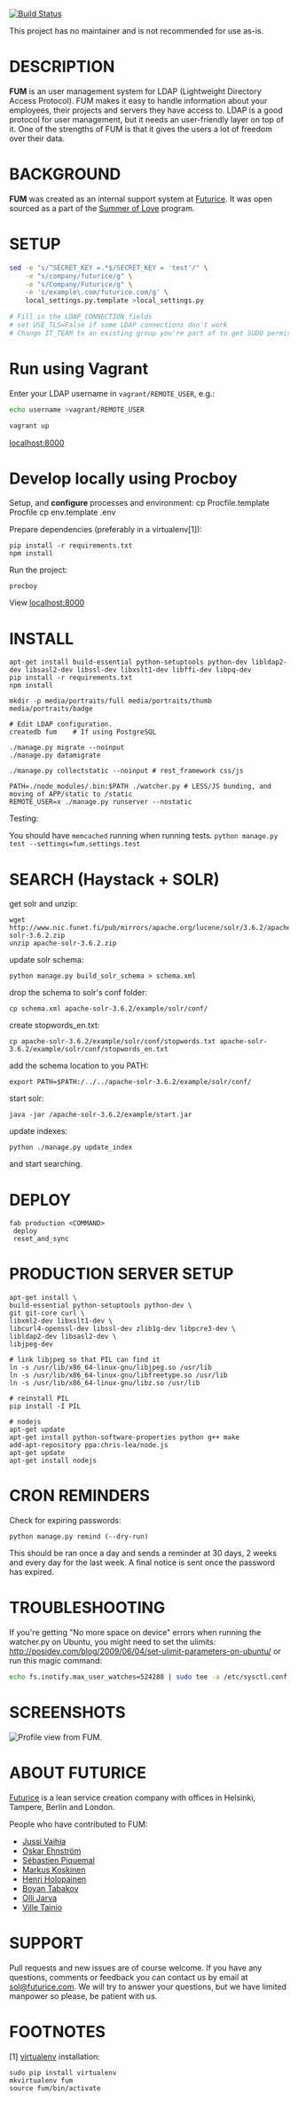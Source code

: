 [![Build Status](https://travis-ci.org/futurice/futurice-ldap-user-manager.svg?branch=master)](https://travis-ci.org/futurice/futurice-ldap-user-manager)

This project has no maintainer and is not recommended for use as-is.

DESCRIPTION
===========
**FUM** is an user management system for LDAP (Lightweight Directory Access Protocol). FUM makes it easy to handle information about your employees, their projects and servers they have access to. LDAP is a good protocol for user management, but it needs an user-friendly layer on top of it. One of the strengths of FUM is that it gives the users a lot of freedom over their data.

BACKGROUND
==========
**FUM** was created as an internal support system at [Futurice](http://www.futurice.com). It was open sourced as a part of the [Summer of Love](http://blog.futurice.com/summer-of-love-of-open-source) program.

SETUP
=====
```bash
sed -e "s/^SECRET_KEY =.*$/SECRET_KEY = 'test'/" \
    -e "s/company/futurice/g" \
    -e "s/Company/Futurice/g" \
    -e 's/example\.com/futurice.com/g' \
    local_settings.py.template >local_settings.py

# Fill in the LDAP_CONNECTION fields
# set USE_TLS=False if some LDAP connections don't work
# Change IT_TEAM to an existing group you're part of to get SUDO permission
```

Run using Vagrant
=================
Enter your LDAP username in `vagrant/REMOTE_USER`, e.g.:
```bash
echo username >vagrant/REMOTE_USER
```

```bash
vagrant up
```
[localhost:8000](http://localhost:8000)

Develop locally using Procboy
=============================

Setup, and **configure** processes and environment:
cp Procfile.template Procfile
cp env.template .env

Prepare dependencies (preferably in a virtualenv[1]):
```
pip install -r requirements.txt
npm install
```

Run the project:
```
procboy
```
View [localhost:8000](http://localhost:8000)


INSTALL
=======

```
apt-get install build-essential python-setuptools python-dev libldap2-dev libsasl2-dev libssl-dev libxslt1-dev libffi-dev libpq-dev
pip install -r requirements.txt
npm install

mkdir -p media/portraits/full media/portraits/thumb media/portraits/badge

# Edit LDAP configuration.
createdb fum	# If using PostgreSQL

./manage.py migrate --noinput
./manage.py datamigrate

./manage.py collectstatic --noinput	# rest_framework css/js

PATH=./node_modules/.bin:$PATH ./watcher.py	# LESS/JS bunding, and moving of APP/static to /static
REMOTE_USER=x ./manage.py runserver --nostatic
```

Testing: 

You should have `memcached` running when running tests.
`python manage.py test --settings=fum.settings.test`

SEARCH (Haystack + SOLR)
========================

get solr and unzip:

```
wget http://www.nic.funet.fi/pub/mirrors/apache.org/lucene/solr/3.6.2/apache-solr-3.6.2.zip
unzip apache-solr-3.6.2.zip
```

update solr schema:

```
python manage.py build_solr_schema > schema.xml
```

drop the schema to solr's conf folder:

```
cp schema.xml apache-solr-3.6.2/example/solr/conf/
```

create stopwords_en.txt:

```
cp apache-solr-3.6.2/example/solr/conf/stopwords.txt apache-solr-3.6.2/example/solr/conf/stopwords_en.txt
```

add the schema location to you PATH:

```
export PATH=$PATH:/../../apache-solr-3.6.2/example/solr/conf/
```

start solr:

```
java -jar /apache-solr-3.6.2/example/start.jar
```

update indexes:

```
python ./manage.py update_index
```

and start searching.


DEPLOY
======

```
fab production <COMMAND>
 deploy
 reset_and_sync
```

PRODUCTION SERVER SETUP
=======================

```
apt-get install \
build-essential python-setuptools python-dev \
git git-core curl \
libxml2-dev libxslt1-dev \
libcurl4-openssl-dev libssl-dev zlib1g-dev libpcre3-dev \
libldap2-dev libsasl2-dev \
libjpeg-dev

# link libjpeg so that PIL can find it
ln -s /usr/lib/x86_64-linux-gnu/libjpeg.so /usr/lib
ln -s /usr/lib/x86_64-linux-gnu/libfreetype.so /usr/lib
ln -s /usr/lib/x86_64-linux-gnu/libz.so /usr/lib

# reinstall PIL
pip install -I PIL

# nodejs
apt-get update
apt-get install python-software-properties python g++ make
add-apt-repository ppa:chris-lea/node.js
apt-get update
apt-get install nodejs
```

CRON REMINDERS
==============

Check for expiring passwords:

```
python manage.py remind (--dry-run)
```

This should be ran once a day and sends a reminder at 30 days, 2 weeks and every day for the last week.
A final notice is sent once the password has expired.


TROUBLESHOOTING
================

If you're getting "No more space on device" errors when running the watcher.py on Ubuntu, you might need to set the ulimits: http://posidev.com/blog/2009/06/04/set-ulimit-parameters-on-ubuntu/ or run this magic command:

```bash
echo fs.inotify.max_user_watches=524288 | sudo tee -a /etc/sysctl.conf && sudo sysctl -p
```

SCREENSHOTS
===========
![Profile view from FUM.](http://i.imgur.com/LAhfMml.png)

ABOUT FUTURICE
==============
[Futurice](http://www.futurice.com) is a lean service creation company with offices in Helsinki, Tampere, Berlin and London.

People who have contributed to FUM:
- [Jussi Vaihia](https://github.com/mixman)
- [Oskar Ehnström](https://github.com/Ozzee)
- [Sébastien Piquemal](https://github.com/sebpiq)
- [Markus Koskinen](https://github.com/mkoskinen)
- [Henri Holopainen](https://github.com/henriholopainen)
- [Boyan Tabakov](https://github.com/bladealslayer)
- [Olli Jarva](https://github.com/ojarva)
- [Ville Tainio](https://github.com/Wisheri)

SUPPORT
=======
Pull requests and new issues are of course welcome. If you have any questions, comments or feedback you can contact us by email at sol@futurice.com. We will try to answer your questions, but we have limited manpower so please, be patient with us.


FOOTNOTES
=========
[1] [virtualenv](https://virtualenv.pypa.io/en/latest/) installation:
```
sudo pip install virtualenv
mkvirtualenv fum
source fum/bin/activate
```
